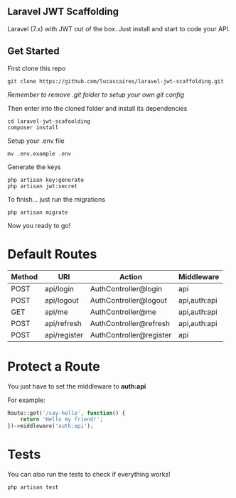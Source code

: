 ## Laravel JWT Scaffolding

Laravel (7.x) with JWT out of the box. Just install and start to code your API.

## Get Started

First clone this repo

```
git clone https://github.com/lucascaires/laravel-jwt-scaffolding.git
```

*Remember to remove .git folder to setup your own git config*


Then enter into the cloned folder and install its dependencies

```
cd laravel-jwt-scafoolding
composer install 
```

Setup your .env file
```
mv .env.example .env
```

Generate the keys

```
php artisan key:generate
php artisan jwt:secret
```

To finish... just run the migrations

```
php artisan migrate
```

Now you ready to go! 

# Default Routes

|Method    |URI           |Action                   |Middleware    |
|----------|--------------|-------------------------|--------------|
|POST      | api/login    | AuthController@login    | api          |
|POST      | api/logout   | AuthController@logout   | api,auth:api |
|GET       | api/me       | AuthController@me       | api,auth:api |
|POST      | api/refresh  | AuthController@refresh  | api,auth:api |
|POST      | api/register | AuthController@register | api          |

# Protect a Route

You just have to set the middleware to **auth:api**

For example:

```php 
Route::get('/say-hello', function() {
    return 'Hello my friend!';
})->middleware('auth:api');
```

# Tests

You can also run the tests to check if everything works!

```
php artisan test
```




